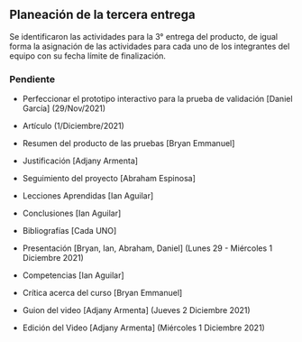 ## Planeación de la tercera entrega

Se identificaron las actividades para la 3° entrega del producto, de igual forma la asignación de las actividades para cada uno de los integrantes del equipo con su fecha límite de finalización.

### Pendiente

+ Perfeccionar el prototipo interactivo para la prueba de validación [Daniel García] (29/Nov/2021)

+ Artículo (1/Diciembre/2021)

+ Resumen del producto de las pruebas [Bryan Emmanuel] 

+ Justificación [Adjany Armenta] 

+ Seguimiento del proyecto [Abraham Espinosa]

+ Lecciones Aprendidas [Ian Aguilar]

+ Conclusiones [Ian Aguilar]

+ Bibliografías [Cada UNO]

+ Presentación [Bryan, Ian, Abraham, Daniel] (Lunes 29 - Miércoles 1 Diciembre 2021)

+ Competencias [Ian Aguilar]

+ Crítica acerca del curso [Bryan Emmanuel]

+ Guion del video [Adjany Armenta] (Jueves 2 Diciembre 2021)

+ Edición del Video [Adjany Armenta] (Miércoles 1 Diciembre 2021) 